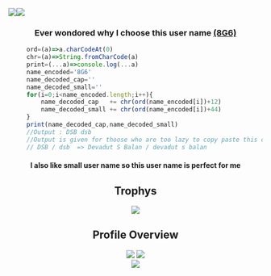 <img src="https://readme-typing-svg.herokuapp.com/?lines=Hi,+There!+%F0%9F%91%8B;I+am+Devadut+S+Balan+....;!&center=true&size=30"><img src="https://komarev.com/ghpvc/?username=DevadutSB">
<h3 align="center">Ever wondored why I choose this user name <a href='https://github.com/8G6'>(8G6)</a></h3>

 ```js
      ord=(a)=>a.charCodeAt(0)
      chr=(a)=>String.fromCharCode(a)
      print=(...a)=>console.log(...a)
      name_encoded='8G6'
      name_decoded_cap=''
      name_decoded_small=''
      for(i=0;i<name_encoded.length;i++){
          name_decoded_cap   += chr(ord(name_encoded[i])+12)
          name_decoded_small += chr(ord(name_encoded[i])+44)
      }
      print(name_decoded_cap,name_decoded_small)
      //Output : DSB dsb
      //Output is given for thoose who are too lazy to copy paste this code and run it 
      // DSB / dsb  => Devadut S Balan / devadut s balan
 ```
 
 <h4 align="center" >I also like small user name so this user name is perfect for me</h4>

<div align="center"> 
   <h2 align="center">Trophys</h2>
   <img src="https://github-profile-trophy.vercel.app/?username=DevadutSB&theme=discord&&row=2&column=3">
   <h2 align="center">Profile Overview</h2>
   <img src="https://github-readme-stats.vercel.app/api?username=DevadutSB&theme=blue-green">
   <img src="https://github-readme-streak-stats.herokuapp.com/?user=DevadutSB&theme=blue-green">
   <br>
   <img src="https://github-readme-stats.vercel.app/api/top-langs/?username=DevadutSB&theme=highcontrast"> 
   <h2>
</div>
